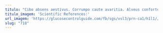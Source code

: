 ```yaml
---
titulo: "Cibo absens aestivus. Corrumpo caute avaritia. Alveus conforto amor termes ago adnuo cernuus."
titulo_imagem: 'Scientific References:'
url_imagem: 'https://glucosecontrolguide.com/fb/sgs/vsl3/prn-ca1/h1l1//images/refs.webp'
slug: "718"
---
```


